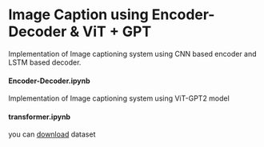 # Image Caption using Encoder-Decoder & ViT + GPT

Implementation of Image captioning system using CNN based encoder and LSTM based decoder.
#### Encoder-Decoder.ipynb

Implementation of Image captioning system using ViT-GPT2 model
#### transformer.ipynb



you can [download]( https://drive.google.com/file/d/1FMVcFM78XZE1KE1rIkGBpCdcdI58S1LB/view?usp=sharing) dataset

